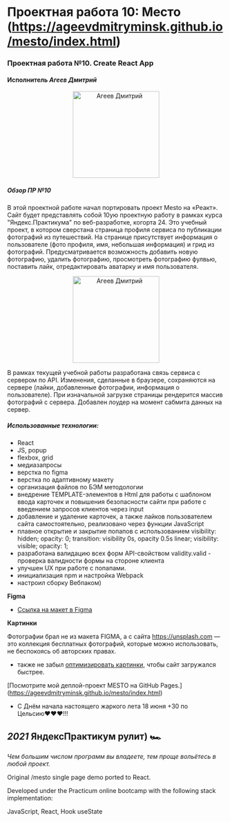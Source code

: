 # Проектная работа 10: Место (https://ageevdmitryminsk.github.io/mesto/index.html)

### Проектная работа №10. Create React App
#### Исполнитель                                  *Агеев Дмитрий* 

<p align="center"><img src="https://scontent.fmsq2-1.fna.fbcdn.net/v/t1.6435-9/127142444_1292068024474820_2603593254457549792_n.jpg?_nc_cat=102&ccb=1-3&_nc_sid=174925&_nc_ohc=kkFNAGS6KVoAX8jdbXL&_nc_ht=scontent.fmsq2-1.fna&oh=44f69775b3960acc96193af35fcea181&oe=60D100D9" width="200" alt="Агеев Дмитрий"></p>



##### Обзор ПР №10
В этой проектной работе начал портировать проект Mesto на «Реакт».
Сайт будет представлять собой 10ую проектную работу в рамках курса "Яндекс.Практикума" по веб-разработке, когорта 24. Это учебный проект, в котором сверстана страница профиля сервиса по публикации фотографий из путешествий. На странице присутствует информация о пользователе (фото профиля, имя, небольшая информация) и грид из фотографий. Предусматривается возможность добавить новую фотографию, удалить фотографию, просмотреть фотографию фулвью, поставить лайк, отредактировать аватарку и имя пользователя.

<p align="center"><img src="https://cdn.dribbble.com/users/29051/screenshots/2347771/spinner.mov.gif" width="200" alt="Агеев Дмитрий"></p>

В рамках текущей учебной работы разработана связь сервиса c cервером по API. Изменения, сделанные в браузере, сохраняются на сервере (лайки, добавленные фотографии, информация о пользователе). При изначальной загрузке страницы рендерится массив фотографий с сервера. Добавлен лоудер на момент сабмита данных на сервер.

##### Использованные технологии:
* React
* JS, popup
* flexbox, grid
* медиазапросы
* верстка по figma
* верстка по адаптивному макету
* организация файлов по БЭМ методологии
* внедрение TEMPLATE-элементов в Html для работы с шаблоном ввода карточек и повышения безопасности сайти при работе с введением запросов клиентов через input
* добавление и удаление карточек, а также лайков пользователем сайта самостоятельно, реализовано через функции JavaScript
* плавное открытие и закрытие попапов с использованием visibility: hidden;   opacity: 0;  transition: visibility 0s, opacity 0.5s linear; visibility: visible; opacity: 1;
* разработана валидацию всех форм API-свойством validity.valid - проверка валидности формы на стороне клиента
* улучшен UX при работе с попапами.
* инициализация npm и настройка Webpack
* настроил сборку Вебпаком)


**Figma**

* [Ссылка на макет в Figma](https://www.figma.com/file/2cn9N9jSkmxD84oJik7xL7/JavaScript.-Sprint-4?node-id=28212%3A269)

**Картинки**

Фотографии брал не из макета FIGMA, а с сайта https://unsplash.com — это коллекция бесплатных фотографий,
которые можно использовать, не беспокоясь об авторских правах.
+ также не забыл [оптимизировать картинки](https://tinypng.com/), чтобы сайт загружался быстрее.

[Посмотрите мой деплой-проект MESTO на GitHub Pages.]
(https://ageevdmitryminsk.github.io/mesto/index.html)

<!-- (https://ageevdmitryminsk.github.io/mesto/src/index.html)

https://ageevdmitryminsk.github.io/mesto/src/index.html
 -->
* C Днём начала настоящего жаркого лета 18 июня +30 по Цельсию♥♥♥!!!

##                  *2021*                     ЯндексПрактикум рулит) 🏎

*Чем большим числом программ вы владеете, тем проще вольётесь в любой проект.*



Original /mesto single page demo ported to React.

Developed under the Practicum online bootcamp with the following stack implementation:

JavaScript, React, Hook useState
